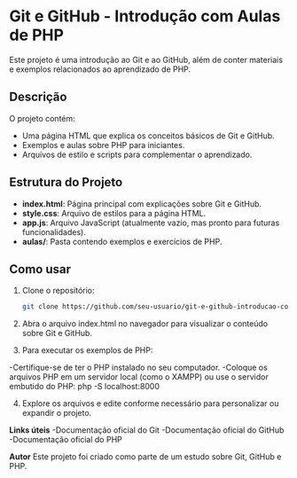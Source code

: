 # Git e GitHub - Introdução com Aulas de PHP

Este projeto é uma introdução ao Git e ao GitHub, além de conter materiais e exemplos relacionados ao aprendizado de PHP.

## Descrição

O projeto contém:
- Uma página HTML que explica os conceitos básicos de Git e GitHub.
- Exemplos e aulas sobre PHP para iniciantes.
- Arquivos de estilo e scripts para complementar o aprendizado.

## Estrutura do Projeto

- **index.html**: Página principal com explicações sobre Git e GitHub.
- **style.css**: Arquivo de estilos para a página HTML.
- **app.js**: Arquivo JavaScript (atualmente vazio, mas pronto para futuras funcionalidades).
- **aulas/**: Pasta contendo exemplos e exercícios de PHP.

## Como usar

1. Clone o repositório:
   ```bash
   git clone https://github.com/seu-usuario/git-e-github-introducao-com-php.git

2. Abra o arquivo index.html no navegador para visualizar o conteúdo sobre Git e GitHub.

3. Para executar os exemplos de PHP:

-Certifique-se de ter o PHP instalado no seu computador.
-Coloque os arquivos PHP em um servidor local (como o XAMPP) ou use o servidor embutido do PHP: php -S localhost:8000

4. Explore os arquivos e edite conforme necessário para personalizar ou expandir o projeto.


**Links úteis**
-Documentação oficial do Git
-Documentação oficial do GitHub
-Documentação oficial do PHP

**Autor**
Este projeto foi criado como parte de um estudo sobre Git, GitHub e PHP.

